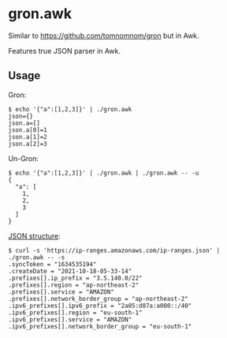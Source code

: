 # gron.awk

Similar to https://github.com/tomnomnom/gron but in Awk.

Features true JSON parser in Awk.

## Usage

Gron:
```
$ echo '{"a":[1,2,3]}' | ./gron.awk
json={}
json.a=[]
json.a[0]=1
json.a[1]=2
json.a[2]=3
```

Un-Gron:
```
$ echo '{"a":[1,2,3]}' | ./gron.awk | ./gron.awk -- -u
{
  "a": [
    1,
    2,
    3
  ]
}
```

[JSON structure](https://news.ycombinator.com/item?id=25009263): 
```
$ curl -s 'https://ip-ranges.amazonaws.com/ip-ranges.json' | ./gron.awk -- -s
.syncToken = "1634535194"
.createDate = "2021-10-18-05-33-14"
.prefixes[].ip_prefix = "3.5.140.0/22"
.prefixes[].region = "ap-northeast-2"
.prefixes[].service = "AMAZON"
.prefixes[].network_border_group = "ap-northeast-2"
.ipv6_prefixes[].ipv6_prefix = "2a05:d07a:a000::/40"
.ipv6_prefixes[].region = "eu-south-1"
.ipv6_prefixes[].service = "AMAZON"
.ipv6_prefixes[].network_border_group = "eu-south-1"
```